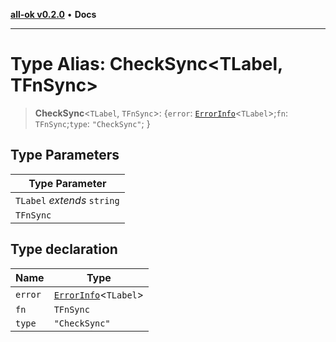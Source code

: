 [**all-ok v0.2.0**](../README.md) • **Docs**

***

# Type Alias: CheckSync\<TLabel, TFnSync\>

> **CheckSync**\<`TLabel`, `TFnSync`\>: \{`error`: [`ErrorInfo`](ErrorInfo.md)\<`TLabel`\>;`fn`: `TFnSync`;`type`: `"CheckSync"`; \}

## Type Parameters

| Type Parameter |
| ------ |
| `TLabel` *extends* `string` |
| `TFnSync` |

## Type declaration

| Name | Type |
| ------ | ------ |
| `error` | [`ErrorInfo`](ErrorInfo.md)\<`TLabel`\> |
| `fn` | `TFnSync` |
| `type` | `"CheckSync"` |
